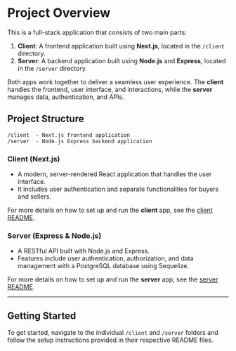 # Project Overview

This is a full-stack application that consists of two main parts:

1. **Client**: A frontend application built using **Next.js**, located in the `/client` directory.
2. **Server**: A backend application built using **Node.js** and **Express**, located in the `/server` directory.

Both apps work together to deliver a seamless user experience. The **client** handles the frontend, user interface, and interactions, while the **server** manages data, authentication, and APIs.

## Project Structure

```
/client  - Next.js frontend application
/server  - Node.js Express backend application
```

### **Client (Next.js)**

- A modern, server-rendered React application that handles the user interface.
- It includes user authentication and separate functionalities for buyers and sellers.

For more details on how to set up and run the **client** app, see the [client README](https://github.com/ydvabhee/Workwise-assignment/tree/master/client).

### **Server (Express & Node.js)**

- A RESTful API built with Node.js and Express.
- Features include user authentication, authorization, and data management with a PostgreSQL database using Sequelize.

For more details on how to set up and run the **server** app, see the [server README](https://github.com/ydvabhee/Workwise-assignment/tree/master/server).

---

## Getting Started

To get started, navigate to the individual `/client` and `/server` folders and follow the setup instructions provided in their respective README files.

